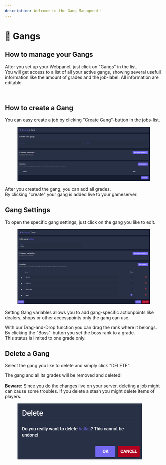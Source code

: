 ```yaml
---
description: Welcome to the Gang-Managment!
---
```


# 🥷 Gangs

## How to manage your Gangs

After you set up your Webpanel, just click on "Gangs" in the list.\
You will get access to a list of all your active gangs, showing several usefull information like the amount of grades and the job-label. All information are editable.

<figure><img src="../.gitbook/assets/gangübersicht.PNG" alt=""><figcaption></figcaption></figure>

## How to create a Gang

You can easy create a job by clicking "Create Gang"-button in the jobs-list.

<figure><img src="../.gitbook/assets/creategang.PNG" alt=""><figcaption></figcaption></figure>

After you created the gang, you can add all grades.\
By clicking "create" your gang is added live to your gameserver.

## Gang Settings

To open the specific gang settings, just click on the gang you like to edit.

<figure><img src="../.gitbook/assets/editgang.PNG" alt=""><figcaption></figcaption></figure>

Setting Gang variables allows you to add gang-specific actionpoints like dealers, shops or other accesspoints only the gang can use.&#x20;

With our Drag-and-Drop function you can drag the rank where it belongs. \
By clicking the "Boss"-button you set the boss rank to a grade. \
This status is limited to one grade only.&#x20;

## Delete a Gang

Select the gang you like to delete and simply click "DELETE".

The gang and all its grades will be removed and deleted!\
\
**Beware:** Since you do the changes live on your server, deleting a job might can cause some troubles. If you delete a stash you might delete items of players.

<figure><img src="../.gitbook/assets/deletegang.PNG" alt=""><figcaption></figcaption></figure>

